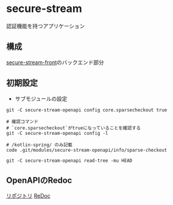 # secure-stream

認証機能を持つアプリケーション

## 構成

[secure-stream-front](https://github.com/k-narusawa/secure-stream-front/tree/main)のバックエンド部分

## 初期設定

* サブモジュールの設定

```shell
git -C secure-stream-openapi config core.sparsecheckout true

# 確認コマンド
# `core.sparsecheckout`がtrueになっていることを確認する
git -C secure-stream-openapi config -l

# /kotlin-spring/ のみ記載
code .git/modules/secure-stream-openapi/info/sparse-checkout

git -C secure-stream-openapi read-tree -mu HEAD
```

## OpenAPIのRedoc

[リポジトリ](https://github.com/k-narusawa/secure-stream-openapi)
[ReDoc](https://k-narusawa.github.io/secure-stream-openapi)